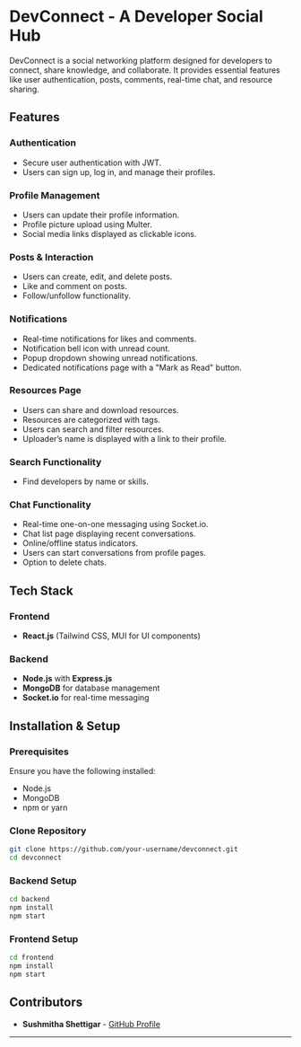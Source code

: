 # DevConnect - A Developer Social Hub

DevConnect is a social networking platform designed for developers to connect, share knowledge, and collaborate. It provides essential features like user authentication, posts, comments, real-time chat, and resource sharing.

## Features

### Authentication
- Secure user authentication with JWT.
- Users can sign up, log in, and manage their profiles.

### Profile Management
- Users can update their profile information.
- Profile picture upload using Multer.
- Social media links displayed as clickable icons.

### Posts & Interaction
- Users can create, edit, and delete posts.
- Like and comment on posts.
- Follow/unfollow functionality.

### Notifications
- Real-time notifications for likes and comments.
- Notification bell icon with unread count.
- Popup dropdown showing unread notifications.
- Dedicated notifications page with a "Mark as Read" button.

### Resources Page
- Users can share and download resources.
- Resources are categorized with tags.
- Users can search and filter resources.
- Uploader’s name is displayed with a link to their profile.

### Search Functionality
- Find developers by name or skills.

### Chat Functionality
- Real-time one-on-one messaging using Socket.io.
- Chat list page displaying recent conversations.
- Online/offline status indicators.
- Users can start conversations from profile pages.
- Option to delete chats.

## Tech Stack

### Frontend
- **React.js** (Tailwind CSS, MUI for UI components)

### Backend
- **Node.js** with **Express.js**
- **MongoDB** for database management
- **Socket.io** for real-time messaging

## Installation & Setup

### Prerequisites
Ensure you have the following installed:
- Node.js
- MongoDB
- npm or yarn

### Clone Repository
```sh
git clone https://github.com/your-username/devconnect.git
cd devconnect
```

### Backend Setup
```sh
cd backend
npm install
npm start
```

### Frontend Setup
```sh
cd frontend
npm install
npm start
```

## Contributors
- **Sushmitha Shettigar** - [GitHub Profile](https://github.com/sushmithashettigar29)

---


